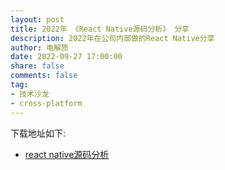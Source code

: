 ```yaml
---
layout: post
title: 2022年 《React Native源码分析》 分享
description: 2022年在公司内部做的React Native分享
author: 电解质
date: 2022-09-27 17:00:00
share: false
comments: false
tag: 
- 技术沙龙
- cross-platform
---
```

下载地址如下:

- [react native源码分析]({{site.baseurl}}/asset/shared/ReactNative源码分析.key)